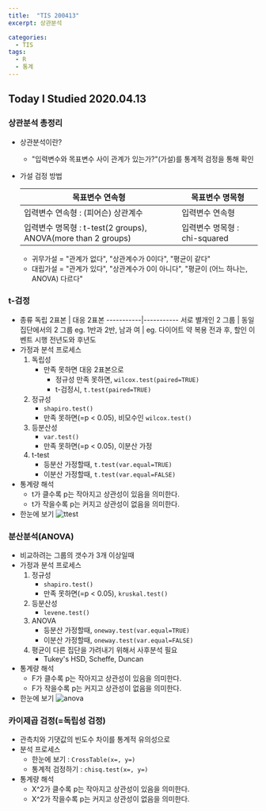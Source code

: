 ```yaml
---
title:  "TIS 200413"
excerpt: 상관분석 

categories:
  - TIS
tags:
  - R
  - 통계
---
```


## Today I Studied 2020.04.13

### 상관분석 총정리
* 상관분석이란?
  - "입력변수와 목표변수 사이 관계가 있는가?"(가설)를 통계적 검정을 통해 확인
  
* 가설 검정 방법
  
  목표변수 연속형 | 목표변수 명목형
  --------------|---------------
  입력변수 연속형 : (피어슨) 상관계수 | 입력변수 연속형
  입력변수 명목형 : t-test(2 groups), ANOVA(more than 2 groups) | 입력변수 명목형 : chi-squared 
  
  - 귀무가설 = "관계가 없다", "상관계수가 0이다", "평균이 같다"
  - 대립가설 = "관계가 있다", "상관계수가 0이 아니다", "평균이 (어느 하나는, ANOVA) 다르다"

### t-검정
* 종류
  독립 2표본 | 대응 2표본
  -----------|-----------
  서로 별개인 2 그룹 | 동일 집단에서의 2 그룹
  eg. 1반과 2반, 남과 여 | eg. 다이어트 약 복용 전과 후, 할인 이벤트 시행 전년도와 후년도  
* 가정과 분석 프로세스
    1. 독립성 
        - 만족 못하면 대응 2표본으로
            - 정규성 만족 못하면, `wilcox.test(paired=TRUE)`
            - t-검정시, `t.test(paired=TRUE)`
    2. 정규성
        - `shapiro.test()`
        - 만족 못하면(=p < 0.05), 비모수인 `wilcox.test()` 
    3. 등분산성
        - `var.test()`
        - 만족 못하면(=p < 0.05), 이분산 가정
    4. t-test
        - 등분산 가정할때, `t.test(var.equal=TRUE)`
        - 이분산 가정할때, `t.test(var.equal=FALSE)`
* 통계량 해석
    - t가 클수록 p는 작아지고 상관성이 있음을 의미한다.
    - t가 작을수록 p는 커지고 상관성이 없음을 의미한다.
* 한눈에 보기 
![ttest](../assets/images/ttest.jpg)        

### 분산분석(ANOVA)
* 비교하려는 그룹의 갯수가 3개 이상일때
* 가정과 분석 프로세스
    1. 정규성
        - `shapiro.test()`
        - 만족 못하면(=p < 0.05), `kruskal.test()`
    2. 등분산성
        - `levene.test()`
    3. ANOVA
        - 등분산 가정할때, `oneway.test(var.equal=TRUE)`
        - 이분산 가정할때, `oneway.test(var.equal=FALSE)`
    4. 평균이 다른 집단을 가려내기 위해서 사후분석 필요
        - Tukey's HSD, Scheffe, Duncan
* 통계량 해석
    - F가 클수록 p는 작아지고 상관성이 있음을 의미한다.
    - F가 작을수록 p는 커지고 상관성이 없음을 의미한다.
* 한눈에 보기
 ![anova](../assets/images/anova.jpg)
 
### 카이제곱 검정(=독립성 검정)
* 관측치와 기댓값의 빈도수 차이를 통계적 유의성으로 
* 분석 프로세스
    - 한눈에 보기 : `CrossTable(x=, y=)`
    - 통계적 검정하기 : `chisq.test(x=, y=)`
* 통계량 해석
    - X^2가 클수록 p는 작아지고 상관성이 있음을 의미한다.
    - X^2가 작을수록 p는 커지고 상관성이 없음을 의미한다.

